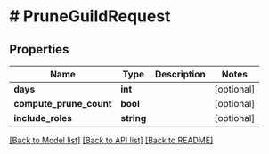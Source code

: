 # # PruneGuildRequest

## Properties

Name | Type | Description | Notes
------------ | ------------- | ------------- | -------------
**days** | **int** |  | [optional]
**compute_prune_count** | **bool** |  | [optional]
**include_roles** | **string** |  | [optional]

[[Back to Model list]](../../README.md#models) [[Back to API list]](../../README.md#endpoints) [[Back to README]](../../README.md)
